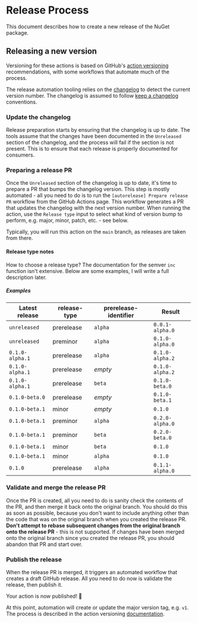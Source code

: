 # Release Process

This document describes how to create a new release of the NuGet package.

## Releasing a new version

Versioning for these actions is based on GitHub's [action
versioning](https://github.com/actions/toolkit/blob/master/docs/action-versioning.md)
recommendations, with some workflows that automate much of the process.

The release automation tooling relies on the [changelog](../CHANGELOG.md) to detect the current
version number. The changelog is assumed to follow [keep a
changelog](https://keepachangelog.com/en/1.0.0/) conventions.

### Update the changelog

Release preparation starts by ensuring that the changelog is up to date. The tools assume that the
changes have been documented in the `Unreleased` section of the changelog, and the process will fail
if the section is not present. This is to ensure that each release is properly documented for
consumers.

### Preparing a release PR

Once the `Unreleased` section of the changelog is up to date, it's time to prepare a PR that bumps the changelog
version. This step is mostly automated - all you need to do is to run the `[autorelease] Prepare release PR` workflow
from the GitHub Actions page. This workflow generates a PR that updates the changelog with the next version number. When
running the action, use the `Release type` input to select what kind of version bump to perform, e.g. major, minor,
patch, etc. - see below.

Typically, you will run this action on the `main` branch, as releases are taken from there.

#### Release type notes

How to choose a release type? The documentation for the semver `inc` function isn't extensive. Below are some examples,
I will write a full description later.

##### Examples

| Latest release   | release-type | prerelease-identifier | Result            |
| ---------------- | ------------ | --------------------- | ----------------- |
| `unreleased`     | prerelease   | `alpha`               | `0.0.1-alpha.0`   |
| `unreleased`     | preminor     | `alpha`               | `0.1.0-alpha.0`   |
| `0.1.0-alpha.1`  | prerelease   | `alpha`               | `0.1.0-alpha.2`   |
| `0.1.0-alpha.1`  | prerelease   | _empty_               | `0.1.0-alpha.2`   |
| `0.1.0-alpha.1`  | prerelease   | `beta`                | `0.1.0-beta.0`    |
| `0.1.0-beta.0`   | prerelease   | _empty_               | `0.1.0-beta.1`    |
| `0.1.0-beta.1`   | minor        | _empty_               | `0.1.0`           |
| `0.1.0-beta.1`   | preminor     | `alpha`               | `0.2.0-alpha.0`   |
| `0.1.0-beta.1`   | preminor     | `beta`                | `0.2.0-beta.0`    |
| `0.1.0-beta.1`   | minor        | `beta`                | `0.1.0`           |
| `0.1.0-beta.1`   | minor        | `alpha`               | `0.1.0`           |
| `0.1.0`          | prerelease   | `alpha`               | `0.1.1-alpha.0`   |

### Validate and merge the release PR

Once the PR is created, all you need to do is sanity check the contents of the PR, and then merge it
back onto the original branch. You should do this as soon as possible, because you don't want to
include anything other than the code that was on the original branch when you created the release
PR. **Don't attempt to rebase subsequent changes from the original branch onto the release PR** -
this is not supported. If changes have been merged onto the original branch since you created the
release PR, you should abandon that PR and start over.

### Publish the release

When the release PR is merged, it triggers an automated workflow that creates a draft GitHub
release. All you need to do now is validate the release, then publish it.

Your action is now published! :rocket:

At this point, automation will create or update the major version tag, e.g. `v1`. The process is
described in the action versioning
[documentation](https://github.com/actions/toolkit/blob/master/docs/action-versioning.md).
